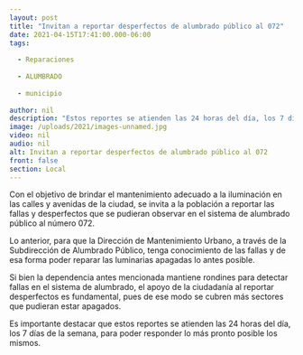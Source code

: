 ```yaml
---
layout: post
title: "Invitan a reportar desperfectos de alumbrado público al 072"
date: 2021-04-15T17:41:00.000-06:00
tags:
  
  - Reparaciones
  
  - ALUMBRADO
  
  - municipio
  
author: nil
description: "Estos reportes se atienden las 24 horas del día, los 7 días de la semana, para poder responder lo más pronto posible los mismos."
image: /uploads/2021/images-unnamed.jpg
video: nil
audio: nil
alt: Invitan a reportar desperfectos de alumbrado público al 072
front: false
section: Local
---
```


Con el objetivo de brindar el mantenimiento adecuado a la iluminación en las calles y avenidas de la ciudad, se invita a la población a reportar las fallas y desperfectos que se pudieran observar en el sistema de alumbrado público al número 072.

Lo anterior, para que la Dirección de Mantenimiento Urbano, a través de la Subdirección de Alumbrado Público, tenga conocimiento de las fallas y de esa forma poder reparar las luminarias apagadas lo antes posible.

Si bien la dependencia antes mencionada mantiene rondines para detectar fallas en el sistema de alumbrado, el apoyo de la ciudadanía al reportar desperfectos es fundamental, pues de ese modo se cubren más sectores que pudieran estar apagados.

Es importante destacar que estos reportes se atienden las 24 horas del día, los 7 días de la semana, para poder responder lo más pronto posible los mismos.